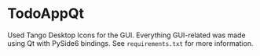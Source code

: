 # TodoAppQt

Used Tango Desktop Icons for the GUI. Everything GUI-related was made using Qt with PySide6 bindings. See `requirements.txt` for more information.
